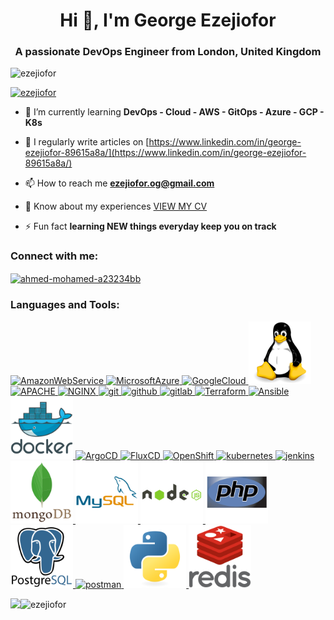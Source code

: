 <h1 align="center">Hi 👋, I'm George Ezejiofor</h1>
<h3 align="center">A passionate DevOps Engineer from London, United Kingdom</h3>

<p align="left"> <img src="https://komarev.com/ghpvc/?username=ezejiofor&label=Profile%20views&color=0e75b6&style=flat" alt="ezejiofor" /> </p>

<p align="left"> <a href="https://github.com/ryo-ma/github-profile-trophy"><img src="https://github-profile-trophy.vercel.app/?username=ezejiofor" alt="ezejiofor" /></a> </p>

- 🌱 I’m currently learning **DevOps - Cloud - AWS - GitOps - Azure - GCP - K8s**

- 📝 I regularly write articles on [https://www.linkedin.com/in/george-ezejiofor-89615a8a/](https://www.linkedin.com/in/george-ezejiofor-89615a8a/)

- 📫 How to reach me **ezejiofor.og@gmail.com**

- 📄 Know about my experiences [VIEW MY CV](https://drive.google.com/file/d/1Lchmx0sUbzN9JlbwbNzEPC6nAY_iHhd2/view?usp=sharing)

- ⚡ Fun fact **learning NEW things everyday keep you on track**

<h3 align="left">Connect with me:</h3>
<p align="left">
<a href="https://www.linkedin.com/in/george-ezejiofor-89615a8a/" target="blank"><img align="center" src="https://cdn.jsdelivr.net/npm/simple-icons@3.0.1/icons/linkedin.svg" alt="ahmed-mohamed-a23234bb" height="30" width="100" /></a>
</p>

<h3 align="left">Languages and Tools:</h3>
<a href="https://docs.aws.amazon.com/index.html" target="_blank"> <img src="https://www.vectorlogo.zone/logos/amazon_aws/amazon_aws-ar21.svg" alt="AmazonWebService" width="100" height="100"/> </a>
<a href="https://docs.microsoft.com/en-us/azure/?product=popular" target="_blank"> <img src="https://www.vectorlogo.zone/logos/microsoft_azure/microsoft_azure-ar21.svg" alt="MicrosoftAzure" width="100" height="100"/> </a> 
<a href="https://cloud.google.com/docs" target="_blank"> <img src="https://www.vectorlogo.zone/logos/google_cloud/google_cloud-ar21.svg" alt="GoogleCloud" width="100" height="100"/> </a>
<a href="https://www.linux.org/" target="_blank"> <img src="https://raw.githubusercontent.com/devicons/devicon/master/icons/linux/linux-original.svg" alt="linux" width="100" height="100"/> </a>
<a href="https://httpd.apache.org/docs/" target="_blank"> <img src="https://www.vectorlogo.zone/logos/apache/apache-ar21.svg" alt="APACHE" width="100" height="100"/> </a>
<a href="https://docs.nginx.com/?_ga=2.1826929.1587265740.1650670317-1937590999.1650670317" target="_blank"> <img src="https://www.vectorlogo.zone/logos/nginx/nginx-ar21.svg" alt="NGINX" width="100" height="100"/> </a>
<a href="https://git-scm.com/" target="_blank"> <img src="https://www.vectorlogo.zone/logos/git-scm/git-scm-icon.svg" alt="git" width="100" height="100"/> </a>
<a href="https://docs.github.com/en" target="_blank"> <img src="https://www.vectorlogo.zone/logos/github/github-ar21.svg" alt="github" width="100" height="100"/> </a>
<a href="https://docs.gitlab.com/" target="_blank"> <img src="https://www.vectorlogo.zone/logos/gitlab/gitlab-ar21.svg" alt="gitlab" width="100" height="100"/> </a>
<a href="https://www.terraform.io/docs" target="_blank"> <img src="https://www.vectorlogo.zone/logos/terraformio/terraformio-ar21.svg" alt="Terraform" width="100" height="100"/> </a>
<a href="https://docs.ansible.com/" target="_blank"> <img src="https://www.vectorlogo.zone/logos/ansible/ansible-ar21.svg" alt="Ansible" width="100" height="100"/> </a>
<a href="https://www.docker.com/" target="_blank"> <img src="https://raw.githubusercontent.com/devicons/devicon/master/icons/docker/docker-original-wordmark.svg" alt="docker" width="100" height="100"/> </a>
<a href="https://argo-cd.readthedocs.io/en/stable/" target="_blank"> <img src="https://www.vectorlogo.zone/logos/argoprojio/argoprojio-ar21.svg" alt="ArgoCD" width="100" height="100"/> </a>
<a href="https://fluxcd.io/docs/" target="_blank"> <img src="https://www.vectorlogo.zone/logos/fluxcdio/fluxcdio-ar21.svg" alt="FluxCD" width="100" height="100"/> </a>
<a href="https://docs.openshift.com/" target="_blank"> <img src="https://www.vectorlogo.zone/logos/openshift/openshift-ar21.svg" alt="OpenShift" width="100" height="100"/> </a>
</a> <a href="https://kubernetes.io" target="_blank"> <img src="https://www.vectorlogo.zone/logos/kubernetes/kubernetes-icon.svg" alt="kubernetes" width="100" height="100"/> </a> 
<a href="https://www.jenkins.io" target="_blank"> <img src="https://www.vectorlogo.zone/logos/jenkins/jenkins-icon.svg" alt="jenkins" width="100" height="100"/> </a> 
<a href="https://www.mongodb.com/" target="_blank"> <img src="https://raw.githubusercontent.com/devicons/devicon/master/icons/mongodb/mongodb-original-wordmark.svg" alt="mongodb" width="100" height="100"/> </a> 
<a href="https://www.mysql.com/" target="_blank"> <img src="https://raw.githubusercontent.com/devicons/devicon/master/icons/mysql/mysql-original-wordmark.svg" alt="mysql" width="100" height="100"/> </a> <a href="https://nodejs.org" target="_blank"> <img src="https://raw.githubusercontent.com/devicons/devicon/master/icons/nodejs/nodejs-original-wordmark.svg" alt="nodejs" width="100" height="100"/> </a> 
<a href="https://www.php.net" target="_blank"> <img src="https://raw.githubusercontent.com/devicons/devicon/master/icons/php/php-original.svg" alt="php" width="100" height="100"/> </a> <a href="https://www.postgresql.org" target="_blank"> <img src="https://raw.githubusercontent.com/devicons/devicon/master/icons/postgresql/postgresql-original-wordmark.svg" alt="postgresql" width="100" height="100"/> 
</a> <a href="https://postman.com" target="_blank"> <img src="https://www.vectorlogo.zone/logos/getpostman/getpostman-icon.svg" alt="postman" width="100" height="100"/> </a> 
<a href="https://www.python.org" target="_blank"> <img src="https://raw.githubusercontent.com/devicons/devicon/master/icons/python/python-original.svg" alt="python" width="100" height="100"/> </a> 
<a href="https://redis.io" target="_blank"> <img src="https://raw.githubusercontent.com/devicons/devicon/master/icons/redis/redis-original-wordmark.svg" alt="redis" width="100" height="100"/> </a>

<div>
  <div>
    <div>

<p><img align="left" src="https://github-readme-stats.vercel.app/api?username=ezejiofor&theme=dark&show_icons=true" /></p>
<div>
<div>
<div>
  
<p><img align="center" src="https://github-readme-streak-stats.herokuapp.com/?user=ezejiofor" alt="ezejiofor" /></p>
